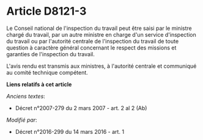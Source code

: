 # Article D8121-3

Le Conseil national de l'inspection du travail peut être saisi par le ministre chargé du travail, par un autre ministre en
charge d'un service d'inspection du travail ou par l'autorité centrale de l'inspection du travail de toute question à
caractère général concernant le respect des missions et garanties de l'inspection du travail.

L'avis rendu est transmis aux ministres, à l'autorité centrale et communiqué au comité technique compétent.

**Liens relatifs à cet article**

_Anciens textes_:

  - Décret n°2007-279 du 2 mars 2007 - art. 2 al 2 (Ab)

_Modifié par_:

  - Décret n°2016-299 du 14 mars 2016 - art. 1
